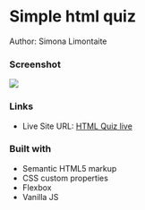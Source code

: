 # Simple html quiz

Author: Simona Limontaite

### Screenshot

![](./screenshot.jpg)

### Links

- Live Site URL: [HTML Quiz live](https://html-quiz-sl.netlify.app/)

### Built with

- Semantic HTML5 markup
- CSS custom properties
- Flexbox
- Vanilla JS